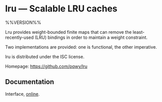 # lru — Scalable LRU caches

%%VERSION%%

Lru provides weight-bounded finite maps that can remove the least-recently-used
(LRU) bindings in order to maintain a weight constraint.

Two implementations are provided: one is functional, the other imperative.

lru is distributed under the ISC license.

Homepage: https://github.com/pqwy/lru

## Documentation

Interface, [online][doc].

[doc]: https://pqwy.github.io/lru/doc
